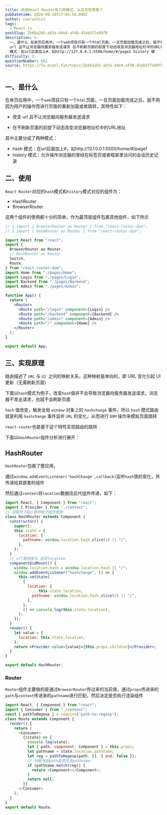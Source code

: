 ```yaml
---
title: 说说React Router有几种模式，以及实现原理？
pubDatetime: 2024-08-10T17:05:56.000Z
author: caorushizi
tags:
  - React.js
postSlug: 2b68a2b5-ab3a-4de4-af48-43ab5f7e99f8
description: >-
  一、是什么 在单页应用中，一个web项目只有一个html页面，一旦页面加载完成之后，就不用因为用户的操作而进行页面的重新加载或者跳转，其特性如下： 改变
  url 且不让浏览器向服务器发送请求 在不刷新页面的前提下动态改变浏览器地址栏中的URL地址 其中主要分成了两种模式： hash
  模式：在url后面加上#，如http://127.0.0.1:5500/home/#/page1 history 模
difficulty: 2
questionNumber: 662
source: https://fe.ecool.fun/topic/2b68a2b5-ab3a-4de4-af48-43ab5f7e99f8
---
```


## 一、是什么

在单页应用中，一个`web`项目只有一个`html`页面，一旦页面加载完成之后，就不用因为用户的操作而进行页面的重新加载或者跳转，其特性如下：

- 改变 url 且不让浏览器向服务器发送请求

- 在不刷新页面的前提下动态改变浏览器地址栏中的URL地址

其中主要分成了两种模式：

- hash 模式：在url后面加上#，如http://127.0.0.1:5500/home/#/page1
- history 模式：允许操作浏览器的曾经在标签页或者框架里访问的会话历史记录

## 二、使用

`React Router`对应的`hash`模式和`history`模式对应的组件为：

- HashRouter
- BrowserRouter

这两个组件的使用都十分的简单，作为最顶层组件包裹其他组件，如下所示

```jsx
// 1.import { BrowserRouter as Router } from "react-router-dom";
// 2.import { HashRouter as Router } from "react-router-dom";

import React from "react";
import {
  BrowserRouter as Router,
  // HashRouter as Router
  Switch,
  Route,
} from "react-router-dom";
import Home from "./pages/Home";
import Login from "./pages/Login";
import Backend from "./pages/Backend";
import Admin from "./pages/Admin";

function App() {
  return (
    <Router>
      <Route path="/login" component={Login} />
      <Route path="/backend" component={Backend} />
      <Route path="/admin" component={Admin} />
      <Route path="/" component={Home} />
    </Router>
  );
}

export default App;
```

## 三、实现原理

路由描述了 `URL` 与 `UI `之间的映射关系，这种映射是单向的，即 URL 变化引起 UI 更新（无需刷新页面）

下面以`hash`模式为例子，改变`hash`值并不会导致浏览器向服务器发送请求，浏览器不发出请求，也就不会刷新页面

`hash` 值改变，触发全局 `window` 对象上的 `hashchange` 事件。所以 `hash` 模式路由就是利用 `hashchange` 事件监听 `URL` 的变化，从而进行 `DOM` 操作来模拟页面跳转

`react-router`也是基于这个特性实现路由的跳转

下面以`HashRouter`组件分析进行展开：

## HashRouter

`HashRouter`包裹了整应用，

通过`window.addEventListener('hashChange',callback)`监听`hash`值的变化，并传递给其嵌套的组件

然后通过`context`将`location`数据往后代组件传递，如下：

```jsx
import React, { Component } from "react";
import { Provider } from "./context";
// 该组件下Api提供给子组件使用
class HashRouter extends Component {
  constructor() {
    super();
    this.state = {
      location: {
        pathname: window.location.hash.slice(1) || "/",
      },
    };
  }
  // url路径变化 改变location
  componentDidMount() {
    window.location.hash = window.location.hash || "/";
    window.addEventListener("hashchange", () => {
      this.setState(
        {
          location: {
            ...this.state.location,
            pathname: window.location.hash.slice(1) || "/",
          },
        },
        () => console.log(this.state.location),
      );
    });
  }
  render() {
    let value = {
      location: this.state.location,
    };
    return <Provider value={value}>{this.props.children}</Provider>;
  }
}

export default HashRouter;
```

### Router

`Router`组件主要做的是通过`BrowserRouter`传过来的当前值，通过`props`传进来的`path`与`context`传进来的`pathname`进行匹配，然后决定是否执行渲染组件

```js
import React, { Component } from "react";
import { Consumer } from "./context";
const { pathToRegexp } = require("path-to-regexp");
class Route extends Component {
  render() {
    return (
      <Consumer>
        {(state) => {
          console.log(state);
          let { path, component: Component } = this.props;
          let pathname = state.location.pathname;
          let reg = pathToRegexp(path, [], { end: false });
          // 判断当前path是否包含pathname
          if (pathname.match(reg)) {
            return <Component></Component>;
          }
          return null;
        }}
      </Consumer>
    );
  }
}
export default Route;
```
